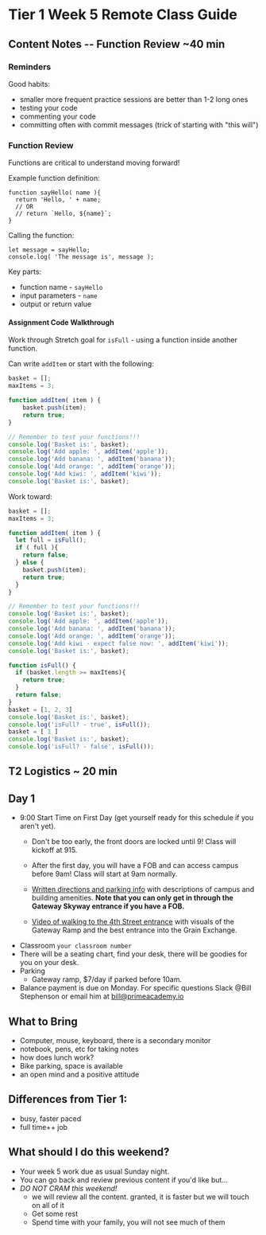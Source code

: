 # Tier 1 Week 5 Remote Class Guide

## Content Notes -- Function Review ~40 min

### Reminders

Good habits:
- smaller more frequent practice sessions are better than 1-2 long ones
- testing your code
- commenting your code
- committing often with commit messages (trick of starting with "this will")

### Function Review

Functions are critical to understand moving forward! 

Example function definition:
```
function sayHello( name ){
  return 'Hello, ' + name;
  // OR
  // return `Hello, ${name}`;
}
```

Calling the function:
```
let message = sayHello;
console.log( 'The message is', message );
```

Key parts: 
 - function name - `sayHello`
 - input parameters - `name`
 - output or return value

#### Assignment Code Walkthrough
Work through Stretch goal for `isFull` - using a function inside another function.

Can write `addItem` or start with the following:
```JavaScript
basket = [];
maxItems = 3;

function addItem( item ) {
    basket.push(item);
    return true;
}

// Remember to test your functions!!!
console.log('Basket is:', basket);
console.log('Add apple: ', addItem('apple'));
console.log('Add banana: ', addItem('banana'));
console.log('Add orange: ', addItem('orange'));
console.log('Add kiwi: ', addItem('kiwi'));
console.log('Basket is:', basket);
```

Work toward:
```JavaScript
basket = [];
maxItems = 3;

function addItem( item ) {
  let full = isFull();
  if ( full ){
    return false;
  } else {
    basket.push(item);
    return true;
  }
}

// Remember to test your functions!!!
console.log('Basket is:', basket);
console.log('Add apple: ', addItem('apple'));
console.log('Add banana: ', addItem('banana'));
console.log('Add orange: ', addItem('orange'));
console.log('Add kiwi - expect false now: ', addItem('kiwi'));
console.log('Basket is:', basket);

function isFull() {
  if (basket.length >= maxItems){
    return true;
  }
  return false;
}
basket = [1, 2, 3]
console.log('Basket is:', basket);
console.log('isFull? - true', isFull());
basket = [ 1 ]
console.log('Basket is:', basket);
console.log('isFull? - false', isFull());
```


## T2 Logistics ~ 20 min

## Day 1

- 9:00 Start Time on First Day (get yourself ready for this schedule if you aren't yet).
  - Don't be too early, the front doors are locked until 9! Class will kickoff at 915.
  - After the first day, you will have a FOB and can access campus before 9am! Class will start at 9am normally.
  - [Written directions and parking info](https://primedigitalacademy.notion.site/Prepare-for-In-Person-Learning-3a859553d6564a428ebb6191ebb0d36a) with descriptions of campus and building amenities. **Note that you can only get in through the Gateway Skyway entrance if you have a FOB.**

  - [Video of walking to the 4th Street entrance](https://vimeo.com/728881753) with visuals of the Gateway Ramp and the best entrance into the Grain Exchange.
- Classroom `your classroom number`
- There will be a seating chart, find your desk, there will be goodies for you on your desk.
- Parking
	- Gateway ramp, $7/day if parked before 10am.
- Balance payment is due on Monday. For specific questions Slack @Bill Stephenson or email him at bill@primeacademy.io


## What to Bring

- Computer, mouse, keyboard, there is a secondary monitor
- notebook, pens, etc for taking notes
- how does lunch work?
- Bike parking, space is available
- an open mind and a positive attitude


## Differences from Tier 1:
- busy, faster paced
- full time++ job


## What should I do this weekend?

- Your week 5 work due as usual Sunday night.
- You can go back and review previous content if you'd like but...
- *DO NOT CRAM this weekend!*
	- we will review all the content. granted, it is faster but we will touch on all of it
	- Get some rest
	- Spend time with your family, you will not see much of them

